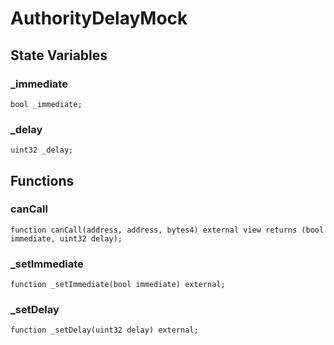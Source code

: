 # AuthorityDelayMock

## State Variables
### _immediate

```solidity
bool _immediate;
```


### _delay

```solidity
uint32 _delay;
```


## Functions
### canCall


```solidity
function canCall(address, address, bytes4) external view returns (bool immediate, uint32 delay);
```

### _setImmediate


```solidity
function _setImmediate(bool immediate) external;
```

### _setDelay


```solidity
function _setDelay(uint32 delay) external;
```


